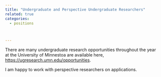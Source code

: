 ```yaml
---
title: "Undergraduate and Perspective Undergraduate Researchers"
related: true
categories:
  - positions



---
```

There are many undergraduate research opportunities throughout the year at the University of Minnestoa are available here, https://ugresearch.umn.edu/opportunities.

I am happy to work with perspective researchers on applications.
